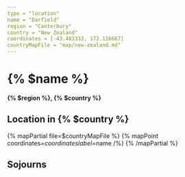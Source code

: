 ```yaml
---
type = "location"
name = "Darfield"
region = "Canterbury"
country = "New Zealand"
coordinates = [-43.483333, 172.116667]
countryMapFile = "map/new-zealand.md"
---
```


# {% $name %}

**{% $region %}, {% $country %}**

## Location in {% $country %}

{% mapPartial file=$countryMapFile %}
  {% mapPoint coordinates=$coordinates label=$name /%}
{% /mapPartial %}

## Sojourns
